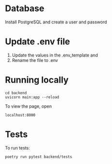 # Database
Install PostgreSQL and create a user and password

# Update .env file
1. Update the values in the .env_template and 
2. Rename the file to .env

# Running locally
```shell
cd backend
uvicorn main:app --reload
```
To view the page, open
```shell
localhost:8000
```
# Tests
To run tests:
```shell
poetry run pytest backend/tests
```
